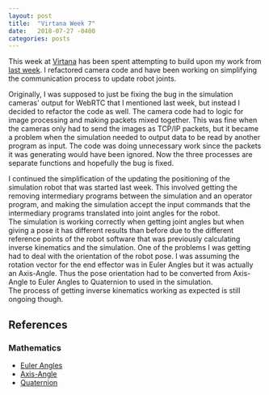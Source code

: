 ```yaml
---
layout: post
title:  "Virtana Week 7"
date:   2018-07-27 -0400
categories: posts
---
```


This week at [Virtana](https://virtanatech.com/) has been spent attempting to build upon my work from [last week](/posts/2018/07/20/Virtana-Week-6.html). I refactored camera code and have been working on simplifying the communication process to update robot joints.

Originally, I was supposed to just be  fixing the bug in the simulation cameras' output for WebRTC that I mentioned last week, but instead I decided to refactor the code as well. The  camera code had to logic for image processing and making packets mixed together. This was fine when the cameras only had to send the images as TCP/IP packets, but it became a problem when the simulation needed to output data to be read by another program as input. The code was doing unnecessary work since the packets it was generating would have been ignored. Now the three processes are separate functions and hopefully the bug is fixed.

I continued the simplification of the updating the positioning of the simulation robot that was started last week. This involved getting the removing intermediary programs between the simulation and an operator program, and making the simulation accept the input commands that the intermediary programs translated into joint angles for the robot.<br>
The simulation is working correctly when getting joint angles but when giving a pose it has different results than before due to the different reference points of the robot software that was previously calculating inverse kinematics and the simulation. One of the problems I was getting had to deal with the orientation of the robot pose. I was assuming the rotation vector for the end effector was in Euler Angles but it was actually an Axis-Angle. Thus the pose orientation had to be converted from Axis-Angle to Euler Angles to Quaternion to used in the simulation.<br>
The process of getting inverse kinematics working as expected is still ongoing though.


## References

### Mathematics
- [Euler Angles](https://en.wikipedia.org/wiki/Euler_angles)
- [Axis-Angle](https://en.wikipedia.org/wiki/Axis–angle_representation)
- [Quaternion](https://en.wikipedia.org/wiki/Quaternion)
